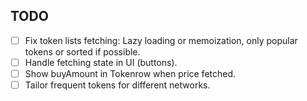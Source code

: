 ## TODO
- [ ] Fix token lists fetching: Lazy loading or memoization, only popular tokens or sorted if possible.
- [ ] Handle fetching state in UI (buttons).
- [ ] Show buyAmount in Tokenrow when price fetched.
- [ ] Tailor frequent tokens for different networks.
